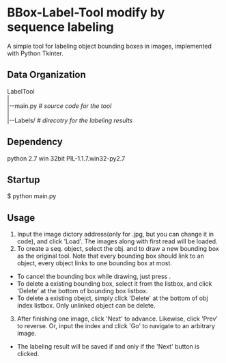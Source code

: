 BBox-Label-Tool modify by sequence labeling
===============

A simple tool for labeling object bounding boxes in images, implemented with Python Tkinter.

Data Organization
-----------------
LabelTool  
|  
|--main.py   *# source code for the tool*  
|  
|--Labels/   *# direcotry for the labeling results*    

Dependency
----------
python 2.7 win 32bit
PIL-1.1.7.win32-py2.7

Startup
-------
$ python main.py

Usage
-----
1. Input the image dictory address(only for .jpg, but you can change it in code), and click 'Load'. The images along with first read will be loaded.
2. To create a seq. object, select the obj. and to draw a new bounding box as the original tool. Note that every bounding box should link to an object, every object links to one bounding box at most.
  - To cancel the bounding box while drawing, just press <Esc>.
  - To delete a existing bounding box, select it from the listbox, and click 'Delete' at the bottom of bounding box listbox.
  - To delete a existing obejct, simply click 'Delete' at the bottom of obj index listbox. Only unlinked object can be delete.
3. After finishing one image, click 'Next' to advance. Likewise, click 'Prev' to reverse. Or, input the index and click 'Go' to navigate to an arbitrary image.
  - The labeling result will be saved if and only if the 'Next' button is clicked.
